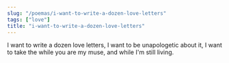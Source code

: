 ```yaml
---
slug: "/poemas/i-want-to-write-a-dozen-love-letters"
tags: ["love"]
title: "i-want-to-write-a-dozen-love-letters"
---
```

I want to write a dozen love letters, I want to be unapologetic about it, I want to take the while you are my muse, and while I'm still living.